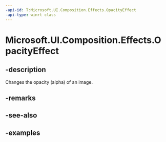 ```yaml
---
-api-id: T:Microsoft.UI.Composition.Effects.OpacityEffect
-api-type: winrt class
---
```


<!-- Class syntax.
public class OpacityEffect : IGraphicsEffect, IGraphicsEffectSource
-->

# Microsoft.UI.Composition.Effects.OpacityEffect

## -description
Changes the opacity (alpha) of an image.

## -remarks

## -see-also

## -examples

